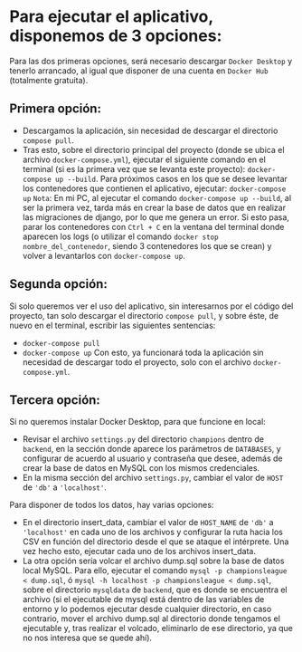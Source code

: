 # Para ejecutar el aplicativo, disponemos de 3 opciones:
Para las dos primeras opciones, será necesario descargar `Docker Desktop` y tenerlo arrancado, al igual que disponer de una cuenta en `Docker Hub` (totalmente gratuita).

## Primera opción:
- Descargamos la aplicación, sin necesidad de descargar el directorio `compose pull`.
- Tras esto, sobre el directorio principal del proyecto (donde se ubica el archivo `docker-compose.yml`), ejecutar el siguiente comando en el terminal (si es la primera vez que se levanta este proyecto): `docker-compose up --build`. Para próximos casos en los que se desee levantar los contenedores que contienen el aplicativo, ejecutar: `docker-compose up`
`Nota`: En mi PC, al ejecutar el comando `docker-compose up --build`, al ser la primera vez, tarda más en crear la base de datos que en realizar las migraciones de django, por lo que me genera un error. Si esto pasa, parar los contenedores con `Ctrl + C` en la ventana del terminal donde aparecen los logs (o utilizar el comando `docker stop nombre_del_contenedor`, siendo 3 contenedores los que se crean) y volver a levantarlos con `docker-compose up`.

## Segunda opción:
Si solo queremos ver el uso del aplicativo, sin interesarnos por el código del proyecto, tan solo descargar el directorio `compose pull`, y sobre éste, de nuevo en el terminal, escribir las siguientes sentencias:
- `docker-compose pull`
- `docker-compose up`
Con esto, ya funcionará toda la aplicación sin necesidad de descargar todo el proyecto, solo con el archivo `docker-compose.yml`.

## Tercera opción:
Si no queremos instalar Docker Desktop, para que funcione en local:
- Revisar el archivo `settings.py` del directorio `champions` dentro de `backend`, en la sección donde aparece los parámetros de `DATABASES`, y configurar de acuerdo al usuario y contraseña que desee, además de crear la base de datos en MySQL con los mismos credenciales.
- En la misma sección del archivo `settings.py`, cambiar el valor de `HOST` de `'db'` a `'localhost'`.

Para disponer de todos los datos, hay varias opciones:
- En el directorio insert_data, cambiar el valor de `HOST_NAME` de `'db'` a `'localhost'` en cada uno de los archivos y configurar la ruta hacia los CSV en función del directorio desde el que se ataque el intérprete. Una vez hecho esto, ejecutar cada uno de los archivos insert_data.
- La otra opción sería volcar el archivo dump.sql sobre la base de datos local MySQL. Para ello, ejecutar el comando `mysql -p championsleague < dump.sql`, ó `mysql -h localhost -p championsleague < dump.sql`, sobre el directorio `mysqldata` de `backend`, que es donde se encuentra el archivo (si el ejecutable de mysql está dentro de las variables de entorno y lo podemos ejecutar desde cualquier directorio, en caso contrario, mover el archivo dump.sql al directorio donde tengamos el ejecutable y, tras realizar el volcado, eliminarlo de ese directorio, ya que no nos interesa que se quede ahí).


